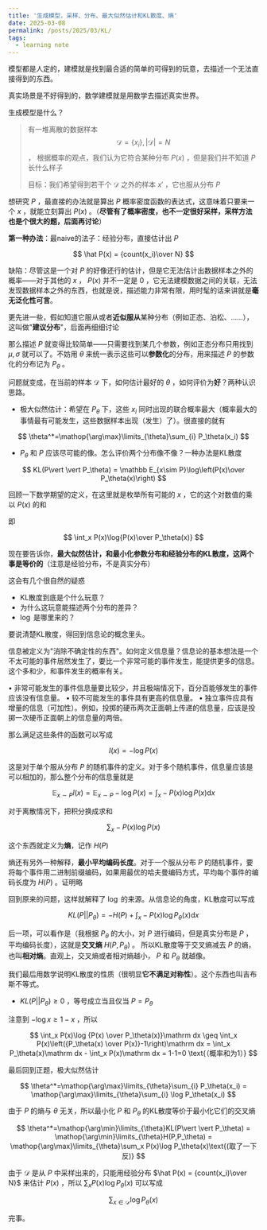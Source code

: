 ```yaml
---
title: '生成模型，采样、分布、最大似然估计和KL散度、熵'
date: 2025-03-08
permalink: /posts/2025/03/KL/
tags:
  - learning note
---
```


模型都是人定的，建模就是找到最合适的简单的可得到的玩意，去描述一个无法直接得到的东西。

真实场景是不好得到的，数学建模就是用数学去描述真实世界。

生成模型是什么？

> 有一堆离散的数据样本
> $$\mathcal D =\{x_i\},\vert \mathcal D\vert =N $$ ，
> 根据概率的观点，我们认为它符合某种分布 $P(x)$ ，但是我们并不知道 $P$ 长什么样子
> 
> 目标：我们希望得到若干个 $\mathcal D$ 之外的样本 $x'$ ，它也服从分布 $P$

想研究 $P$ ，最直接的办法就是算出 $P$ 概率密度函数的表达式，这意味着只要来一个 $x$ ，就能立刻算出 $P(x)$ 。（**尽管有了概率密度，也不一定很好采样，采样方法也是个很大的题，后面再讨论**）

**第一种办法**：最naive的法子：经验分布，直接估计出 $P$

$$
\hat P(x) = {count(x_i)\over N}
$$

缺陷：尽管这是一个对 $P$ 的好像还行的估计，但是它无法估计出数据样本之外的概率——对于其他的 $x$ ， $P(x)$ 并不一定是 $0$ ，它无法建模数据之间的关联，无法发现数据样本之外的东西，也就是说，描述能力非常有限，用时髦的话来讲就是**毫无泛化性可言**。

更先进一些，假如知道它服从或者**近似服从**某种分布（例如正态、泊松、......），这叫做"**建议分布**"，后面再细细讨论

那么描述 $P$ 就变得比较简单——只需要找到某几个参数，例如正态分布只用找到 $\mu,\sigma$ 就可以了。不妨用 $\theta$ 来统一表示这些可以**参数化**的分布，用来描述 $P$ 的参数化的分布记为 $P_\theta$ 。

问题就变成，在当前的样本 $\mathcal D$ 下，如何估计最好的 $\theta$ ，如何评价为**好**？两种认识思路。

- 极大似然估计：希望在 $P_\theta$ 下，这些 $x_i$ 同时出现的联合概率最大（概率最大的事情最有可能发生，这些数据样本出现（发生）了）。很直接的就有

$$
\theta^*=\mathop{\arg\max}\limits_{\theta}\sum_{i} P_\theta(x_i)
$$

- $P_\theta$ 和 $P$ 应该尽可能的像。怎么评价两个分布像不像？一种办法是KL散度

$$
KL(P\vert \vert P_\theta) = \mathbb E_{x\sim P}\log\left(P(x)\over P_\theta(x)\right)
$$

回顾一下数学期望的定义，在这里就是枚举所有可能的 $x$ ，它的这个对数值的乘以 $P(x)$ 的和

即

$$
\int_x P(x)\log{P(x)\over P_\theta(x)}
$$

现在要告诉你，**最大似然估计，和最小化参数分布和经验分布的KL散度，这两个事是等价的**（注意是经验分布，不是真实分布）

这会有几个很自然的疑惑

- KL散度到底是个什么玩意？
- 为什么这玩意能描述两个分布的差异？
- $\log$ 是哪里来的？

要说清楚KL散度，得回到信息论的概念里头。

信息被定义为"消除不确定性的东西"。如何定义信息量？信息论的基本想法是一个不太可能的事件居然发生了，要比一个非常可能的事件发生，能提供更多的信息。这个多和少，和事件发生的概率有关。

• 非常可能发生的事件信息量要比较少，并且极端情况下，百分百能够发生的事件应该没有信息量。
• 较不可能发生的事件具有更高的信息量。
• 独立事件应具有增量的信息（可加性）。例如，投掷的硬币两次正面朝上传递的信息量，应该是投掷一次硬币正面朝上的信息量的两倍。

那么满足这些条件的函数可以写成

$$
I(x) = -\log P(x)
$$

这是对于单个服从分布 $P$ 的随机事件的定义。对于多个随机事件，信息量应该是可以相加的，那么整个分布的信息量就是

$$
\mathbb E_{x\sim P}I(x) = \mathbb E_{x\sim P}-\log P(x) = \int_x -P(x) \log P(x)\mathrm dx
$$

对于离散情况下，把积分换成求和

$$
\sum_x -P(x) \log P(x)
$$

这个东西就定义为**熵**，记作 $H(P)$

熵还有另外一种解释，**最小平均编码长度**。对于一个服从分布 $P$ 的随机事件，要将每个事件用二进制前缀编码，如果用最优的哈夫曼编码方式，平均每个事件的编码长度为 $H(P)$ 。证明略

回到原来的问题，这样就解释了 $\log$ 的来源。从信息论的角度，KL散度可以写成

$$
KL(P\vert \vert P_\theta) = -H(P)+ \int_x -P(x)\log P_\theta(x)\mathrm dx
$$

后一项，可以看作是（我根据 $P_\theta$ 的大小，对 $P$ 进行编码，但是真实分布是 $P$ ，平均编码长度），这就是**交叉熵** $H(P,P_\theta)$ 。
所以KL散度等于交叉熵减去 $P$ 的熵，也叫**相对熵**。直观上，交叉熵或者相对熵越小， $P$ 和 $P_\theta$ 就越像。

我们最后用数学说明KL散度的性质（很明显**它不满足对称性**）。这个东西也叫吉布斯不等式。

- $KL(P\vert \vert P_\theta)\geq 0$ ，等号成立当且仅当 $P=P_\theta$

注意到 $-\log x\geq 1-x$ ，所以

$$
\int_x P(x)\log {P(x) \over P_\theta(x)}\mathrm dx \geq \int_x P(x)\left({P_\theta(x) \over P(x)}-1\right)\mathrm dx = \int_x P_\theta(x)\mathrm dx - \int_x P(x)\mathrm dx = 1-1=0 \text{（概率和为1）}
$$

最后回到正题，极大似然估计

$$
\theta^*=\mathop{\arg\max}\limits_{\theta}\sum_{i} P_\theta(x_i)
 = \mathop{\arg\max}\limits_{\theta}\sum_{i} \log P_\theta(x_i)
$$

由于 $P$ 的熵与 $\theta$ 无关，所以最小化 $P$ 和 $P_\theta$ 的KL散度等价于最小化它们的交叉熵

$$
\theta^*=\mathop{\arg\min}\limits_{\theta}KL(P\vert \vert P_\theta) = \mathop{\arg\min}\limits_{\theta}H(P,P_\theta) = \mathop{\arg\max}\limits_{\theta}\sum_x P(x)\log P_\theta(x)\text{(取了一下反)}
$$

由于 $\mathcal D$ 是从 $P$ 中采样出来的，只能用经验分布 $\hat P(x) = {count(x_i)\over N}$ 来估计 $P(x)$ ，所以 $\sum_x P(x)\log P_\theta(x)$ 可以写成

$$
\sum_{x\in\mathcal D} \log P_\theta(x)
$$

完事。
